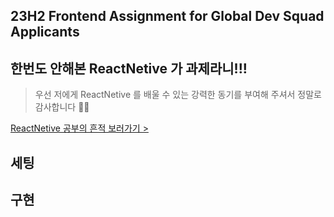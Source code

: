 ## 23H2 Frontend Assignment for Global Dev Squad Applicants 


## 한번도 안해본 ReactNetive 가 과제라니!!!

> 우선 저에게 ReactNetive 를 배울 수 있는 강력한 동기를 부여해 주셔서 정말로 감사합니다 🥲🥲

[ReactNetive 공부의 흔적 보러가기 >](#https://velog.io/@dpwns108)



## 세팅 



## 구현 




